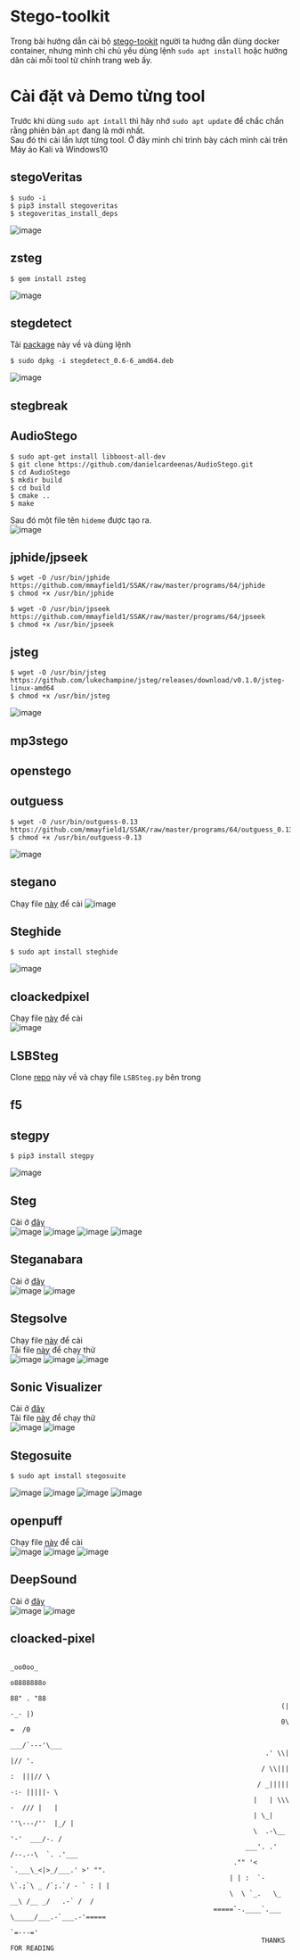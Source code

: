# Stego-toolkit
Trong bài hướng dẫn cài bộ [stego-tookit](https://github.com/DominicBreuker/stego-toolkit) người ta hướng dẫn dùng docker container, nhưng mình chỉ chủ yếu dùng lệnh `sudo apt install` hoặc hướng dãn cài mỗi tool từ chính trang web ấy.
# Cài đặt và Demo từng tool
Trước khi dùng `sudo apt íntall` thì hãy nhớ `sudo apt update` để chắc chắn rằng phiên bản `apt` đang là mới nhất.<br/>
Sau đó thì cài lần lượt từng tool.
Ở đây mình chỉ trình bày cách mình cài trên Máy ảo Kali và Windows10
## stegoVeritas
```
$ sudo -i
$ pip3 install stegoveritas
$ stegoveritas_install_deps
```
![image](https://user-images.githubusercontent.com/88471003/178874711-b37fa702-0768-42ca-aac6-8a680787b507.png)
## zsteg
```
$ gem install zsteg
```
![image](https://user-images.githubusercontent.com/88471003/178878011-342219c9-eaf9-4203-8063-2f0b8a90373b.png)
## stegdetect
Tải [package](http://old-releases.ubuntu.com/ubuntu/pool/universe/s/stegdetect/stegdetect_0.6-6_amd64.deb) này về và dùng lệnh
```
$ sudo dpkg -i stegdetect_0.6-6_amd64.deb
```
![image](https://user-images.githubusercontent.com/88471003/178884181-f1d38ae4-b8e9-4b98-a987-b4467c438ab1.png)
## stegbreak
## AudioStego
```
$ sudo apt-get install libboost-all-dev
$ git clone https://github.com/danielcardeenas/AudioStego.git
$ cd AudioStego
$ mkdir build
$ cd build
$ cmake ..
$ make 
```
Sau đó một file tên `hideme` được tạo ra.<br/>
![image](https://user-images.githubusercontent.com/88471003/178886870-2ca74a88-8107-47b4-bb3b-1b51c1e3c963.png)
## jphide/jpseek
```
$ wget -O /usr/bin/jphide https://github.com/mmayfield1/SSAK/raw/master/programs/64/jphide
$ chmod +x /usr/bin/jphide

$ wget -O /usr/bin/jpseek https://github.com/mmayfield1/SSAK/raw/master/programs/64/jpseek
$ chmod +x /usr/bin/jpseek
```
## jsteg
```
$ wget -O /usr/bin/jsteg https://github.com/lukechampine/jsteg/releases/download/v0.1.0/jsteg-linux-amd64
$ chmod +x /usr/bin/jsteg
```
![image](https://user-images.githubusercontent.com/88471003/178890980-90b2617e-f76d-49e5-a8cd-b89871fdd927.png)
## mp3stego
## openstego
## outguess
```
$ wget -O /usr/bin/outguess-0.13 https://github.com/mmayfield1/SSAK/raw/master/programs/64/outguess_0.13
$ chmod +x /usr/bin/outguess-0.13
```
![image](https://user-images.githubusercontent.com/88471003/178929739-8d5833fd-2c37-4442-a764-5fd7bc357f2b.png)
## stegano
Chạy file [này](https://github.com/DominicBreuker/stego-toolkit/blob/master/install/stegano.sh) để cài
![image](https://user-images.githubusercontent.com/88471003/178932861-8bf78727-31a1-4c3a-990d-f76c174db19d.png)
## Steghide
```
$ sudo apt install steghide
```
![image](https://user-images.githubusercontent.com/88471003/178936491-ef0365b2-ee99-48f0-b984-29741bf4d8dd.png)
## cloackedpixel
Chạy file [này](https://github.com/DominicBreuker/stego-toolkit/blob/master/install/cloaked_pixel.sh) để cài<br/>
![image](https://user-images.githubusercontent.com/88471003/178941946-ee67a2f3-4184-40ab-b743-e08c190e7f0e.png)
## LSBSteg
Clone [repo](https://github.com/RobinDavid/LSB-Steganography) này về và chạy file `LSBSteg.py` bên trong<br/>
## f5
## stegpy 
```
$ pip3 install stegpy
```
![image](https://user-images.githubusercontent.com/88471003/178953121-ef0fc982-08c6-4cc8-9a1d-145d162b593d.png)
## Steg
Cài ở [đây](https://www.fabionet.org/)<br/>
![image](https://user-images.githubusercontent.com/88471003/178963027-5a9bd38b-fd2d-490f-a50e-6fea9fb1de56.png)
![image](https://user-images.githubusercontent.com/88471003/178963140-41516ae0-1b84-46ae-9f8b-a0210a78efbc.png)
![image](https://user-images.githubusercontent.com/88471003/178963307-9be5f9f2-8c33-4ba8-ae32-ee5d70c7a4d6.png)
![image](https://user-images.githubusercontent.com/88471003/178963438-de28c3a6-8b94-403d-838b-ffc2c48a6801.png)
## Steganabara
Cài ở [đây](https://github.com/zardus/ctf-tools/blob/master/steganabara/install)<br/>
![image](https://user-images.githubusercontent.com/88471003/178965107-677a2c22-fb54-49bd-8d59-bf1451704621.png)
![image](https://user-images.githubusercontent.com/88471003/178964954-c9d38d55-f145-4ce1-960a-64143ae9fc49.png)
## Stegsolve
Chạy file [này](https://github.com/zardus/ctf-tools/blob/master/stegsolve/install) để cài<br/>
Tải file [này](https://drive.google.com/file/d/1T1tIOw6Z79J2125BYZe4esL8o5fdGpS-/view) để chạy thử<br/>
![image](https://user-images.githubusercontent.com/88471003/178965777-566400ac-8039-48ec-81c3-5b51e6292060.png)
![image](https://user-images.githubusercontent.com/88471003/178966442-100c83f4-2ba1-41a4-ba3b-54870cd9f418.png)
![image](https://user-images.githubusercontent.com/88471003/178966645-1a1e4d8c-9578-4ba8-b5d7-070c083babe1.png)
## Sonic Visualizer
Cài ở [đây](https://www.sonicvisualiser.org/)<br/>
Tải file [này](https://drive.google.com/file/d/1m5EvwE17OrJ6N8LZTcdefnFS0sWaG7a6/view) để chạy thử<br/>
![image](https://user-images.githubusercontent.com/88471003/178968119-1ee6dc97-27b2-4f79-b723-569ca20b48b1.png)
![image](https://user-images.githubusercontent.com/88471003/178968185-8bb17111-1bba-4a0a-aa94-3981ece040af.png)
## Stegosuite
```
$ sudo apt install stegosuite
```
![image](https://user-images.githubusercontent.com/88471003/178968558-cf4b5851-9bac-42b7-9ea0-015006270489.png)
![image](https://user-images.githubusercontent.com/88471003/178969723-6d26230e-9274-4d39-b62d-a5379f4a2026.png)
![image](https://user-images.githubusercontent.com/88471003/178969355-5619d78f-4eaf-4358-95df-efc3526aacc6.png)
![image](https://user-images.githubusercontent.com/88471003/178969584-7fdd8b6c-db4c-4790-9f26-d8a1cf5b4aeb.png)
## openpuff
Chạy file [này](https://github.com/DominicBreuker/stego-toolkit/blob/master/install/openpuff.sh) để cài<br/>
![image](https://user-images.githubusercontent.com/88471003/178969991-0c636058-3f4f-4821-8ac7-fbcc3e898a22.png)
![image](https://user-images.githubusercontent.com/88471003/178971443-648d4c48-d252-43ec-bfa6-433fc99cb7bb.png)
![image](https://user-images.githubusercontent.com/88471003/178972095-b3da4524-e2ac-4ad8-9649-7ddf6ee780b0.png)
## DeepSound
Cài ở [đây](http://jpinsoft.net/deepsound)<br/>
![image](https://user-images.githubusercontent.com/88471003/178973124-a89f608c-19dd-4a7d-8212-70a470072927.png)
![image](https://user-images.githubusercontent.com/88471003/178973362-e7a1e6cb-b074-45f6-927e-72dd0a07e04d.png)
## cloacked-pixel
                                                                         _oo0oo_
                                                                        o8888888o
                                                                        88" . "88
                                                                        (| -_- |)
                                                                        0\  =  /0
                                                                      ___/`---'\___
                                                                    .' \\|     |// '.
                                                                   / \\|||  :  |||// \
                                                                  / _||||| -:- |||||- \
                                                                 |   | \\\  -  /// |   |
                                                                 | \_|  ''\---/''  |_/ |
                                                                 \  .-\__  '-'  ___/-. /
                                                               ___'. .'  /--.--\  `. .'___
                                                            ."" '<  `.___\_<|>_/___.' >' "".
                                                           | | :  `- \`.;`\ _ /`;.`/ - ` : | |
                                                           \  \ `_.   \_ __\ /__ _/   .-` /  /                                                  
                                                       =====`-.____`.___ \_____/___.-`___.-'=====
                                                                         `=---='
                                                                   THANKS FOR READING
